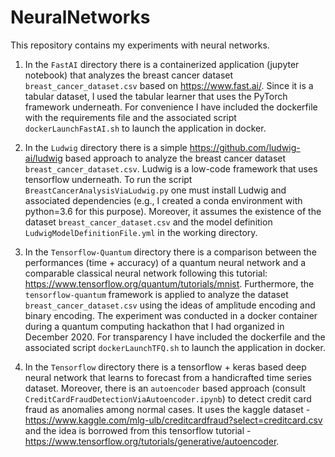 # NeuralNetworks

This repository contains my experiments with neural networks.

1. In the `FastAI` directory there is a containerized application (jupyter notebook) that analyzes the breast cancer dataset `breast_cancer_dataset.csv` based on https://www.fast.ai/. Since it is a tabular dataset, I used the tabular learner that uses the PyTorch framework underneath. For convenience I have included the dockerfile with the requirements file and the associated script `dockerLaunchFastAI.sh` to launch the application in docker.

2. In the `Ludwig` directory there is a simple https://github.com/ludwig-ai/ludwig based approach to analyze the breast cancer dataset `breast_cancer_dataset.csv`. Ludwig is a low-code framework that uses tensorflow underneath. To run the script `BreastCancerAnalysisViaLudwig.py` one must install Ludwig and associated dependencies (e.g., I created a conda environment with python=3.6 for this purpose). Moreover, it assumes the existence of the dataset `breast_cancer_dataset.csv` and the model definition `LudwigModelDefinitionFile.yml` in the working directory.

3. In the `Tensorflow-Quantum` directory there is a comparison between the performances (time + accuracy) of a quantum neural network and a comparable classical neural network following this tutorial: https://www.tensorflow.org/quantum/tutorials/mnist. Furthermore, the `tensorflow-quantum` framework is applied to analyze the dataset `breast_cancer_dataset.csv` using the ideas of amplitude encoding and binary encoding. The experiment was conducted in a docker container during a quantum computing hackathon that I had organized in December 2020. For transparency I have included the dockerfile and the associated script `dockerLaunchTFQ.sh` to launch the application in docker.

4. In the `Tensorflow` directory there is a tensorflow + keras based deep neural network that learns to forecast from a handicrafted time series dataset. Moreover, there is an `autoencoder` based approach (consult `CreditCardFraudDetectionViaAutoencoder.ipynb`) to detect credit card fraud as anomalies among normal cases. It uses the kaggle dataset - https://www.kaggle.com/mlg-ulb/creditcardfraud?select=creditcard.csv and the idea is borrowed from this tensorflow tutorial - https://www.tensorflow.org/tutorials/generative/autoencoder.